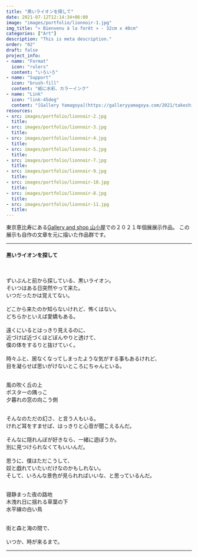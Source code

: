 ```yaml
---
title: "黒いライオンを探して"
date: 2021-07-12T12:14:34+06:00
image: "images/portfolio/lionnoir-1.jpg"
img_title: "« Bienvenu à la forêt » - 32cm x 40cm"
categories: ["Art"]
description: "This is meta description."
order: "02"
draft: false
project_info:
- name: "Format"
  icon: "rulers"
  content: "いろいろ"
- name: "Support"
  icon: "brush-fill"
  content: "紙に水彩、カラーインク"
- name: "Link"
  icon: "link-45deg"
  content: "[Gallery Yamagoya](https://galleryyamagoya.com/2021/takeshi-jonoo-exhibition/)"
resources:
- src: images/portfolio/lionnoir-2.jpg
  title:
- src: images/portfolio/lionnoir-3.jpg
  title:
- src: images/portfolio/lionnoir-4.jpg
  title:
- src: images/portfolio/lionnoir-5.jpg
  title:
- src: images/portfolio/lionnoir-7.jpg
  title:
- src: images/portfolio/lionnoir-9.jpg
  title:
- src: images/portfolio/lionnoir-10.jpg
  title:
- src: images/portfolio/lionnoir-8.jpg
  title:
- src: images/portfolio/lionnoir-11.jpg
  title:
---
```


東京恵比寿にある[Gallery and shop 山小屋](https://galleryyamagoya.com)での２０２１年個展展示作品。
この展示も自作の文章を元に描いた作品群です。

---

#### 黒いライオンを探して
<br/>

ずいぶんと前から探している、黒いライオン。<br>
そいつはある日突然やって来た。<br>
いつだったかは覚えてない。<br>
<br>
どこから来たのか知らないけれど、怖くはない。<br>
どちらかといえば愛嬌もある。<br>
<br>
遠くにいるとはっきり見えるのに、<br>
近づけば近づくほどぼんやりと透けて、<br>
僕の体をするりと抜けていく。<br>
<br>
時々ふと、居なくなってしまったような気がする事もあるけれど、<br>
目を凝らせば思いがけないところにちゃんといる。<br>
<br/>

風の吹く丘の上<br>
ポスターの隅っこ<br>
夕暮れの窓の向こう側<br>
<br/>

そんなのただの幻さ、と言う人もいる。<br>
けれど耳をすませば、はっきりと心音が聞こえるんだ。<br>
<br>
そんなに隠れんぼが好きなら、一緒に遊ぼうか。<br>
別に見つけられなくてもいいんだ。<br>
<br>
思うに、僕はただこうして、<br>
奴と戯れていたいだけなのかもしれない。<br>
そして、いろんな景色が見られればいいな、と思っているんだ。<br>
<br/>

寝静まった夜の路地<br>
木洩れ日に揺れる草葉の下<br>
水平線の白い鳥<br>
<br/>

街と森と海の間で、<br>
<br>
いつか、時が来るまで。<br>

---
